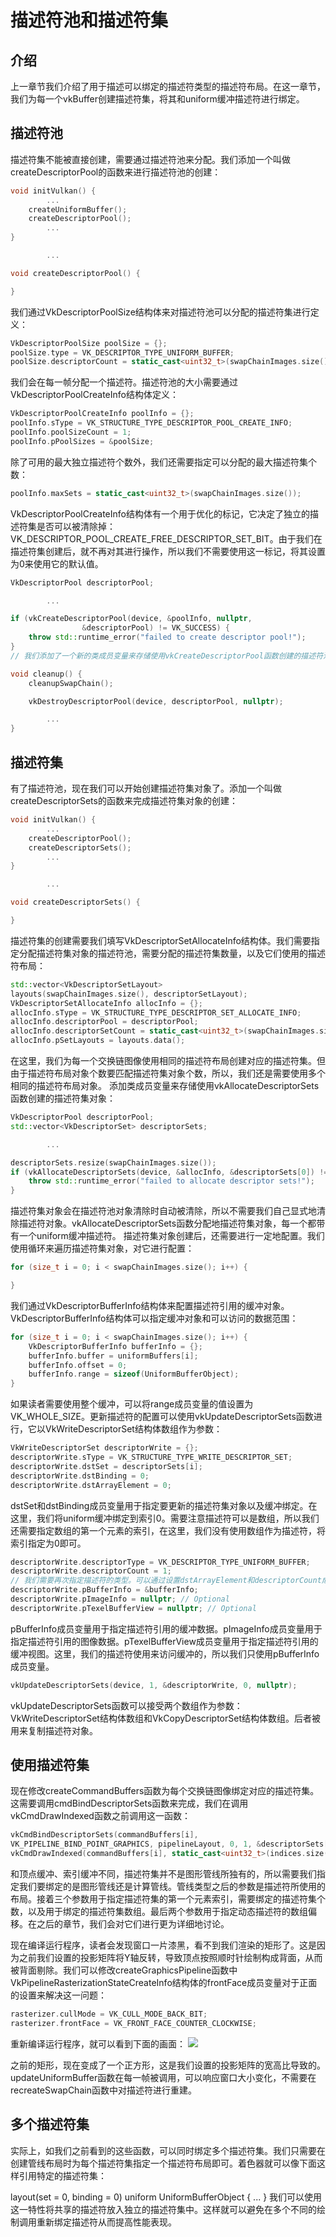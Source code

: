 # 描述符池和描述符集
## 介绍
上一章节我们介绍了用于描述可以绑定的描述符类型的描述符布局。在这一章节，我们为每一个vkBuffer创建描述符集，将其和uniform缓冲描述符进行绑定。

## 描述符池
描述符集不能被直接创建，需要通过描述符池来分配。我们添加一个叫做createDescriptorPool的函数来进行描述符池的创建：
```c++
void initVulkan() {
		...
	createUniformBuffer();
	createDescriptorPool();
		...
}

		...

void createDescriptorPool() {

}
```

我们通过VkDescriptorPoolSize结构体来对描述符池可以分配的描述符集进行定义：
```c++
VkDescriptorPoolSize poolSize = {};
poolSize.type = VK_DESCRIPTOR_TYPE_UNIFORM_BUFFER;
poolSize.descriptorCount = static_cast<uint32_t>(swapChainImages.size());
```
我们会在每一帧分配一个描述符。描述符池的大小需要通过VkDescriptorPoolCreateInfo结构体定义：
```c++
VkDescriptorPoolCreateInfo poolInfo = {};
poolInfo.sType = VK_STRUCTURE_TYPE_DESCRIPTOR_POOL_CREATE_INFO;
poolInfo.poolSizeCount = 1;
poolInfo.pPoolSizes = &poolSize;
```
除了可用的最大独立描述符个数外，我们还需要指定可以分配的最大描述符集个数：
```c++
poolInfo.maxSets = static_cast<uint32_t>(swapChainImages.size());
```
VkDescriptorPoolCreateInfo结构体有一个用于优化的标记，它决定了独立的描述符集是否可以被清除掉：VK_DESCRIPTOR_POOL_CREATE_FREE_DESCRIPTOR_SET_BIT。由于我们在描述符集创建后，就不再对其进行操作，所以我们不需要使用这一标记，将其设置为0来使用它的默认值。
```c++
VkDescriptorPool descriptorPool;

		...

if (vkCreateDescriptorPool(device, &poolInfo, nullptr,
				&descriptorPool) != VK_SUCCESS) {
	throw std::runtime_error("failed to create descriptor pool!");
}
// 我们添加了一个新的类成员变量来存储使用vkCreateDescriptorPool函数创建的描述符池对象。应用程序退出前，我们需要清除我们创建的描述符池对象：

void cleanup() {
	cleanupSwapChain();

	vkDestroyDescriptorPool(device, descriptorPool, nullptr);

		...
}
```
## 描述符集
有了描述符池，现在我们可以开始创建描述符集对象了。添加一个叫做createDescriptorSets的函数来完成描述符集对象的创建：
```c++
void initVulkan() {
		...
	createDescriptorPool();
	createDescriptorSets();
		...
}

		...

void createDescriptorSets() {

}
```
描述符集的创建需要我们填写VkDescriptorSetAllocateInfo结构体。我们需要指定分配描述符集对象的描述符池，需要分配的描述符集数量，以及它们使用的描述符布局：
```c++
std::vector<VkDescriptorSetLayout>
layouts(swapChainImages.size(), descriptorSetLayout);
VkDescriptorSetAllocateInfo allocInfo = {};
allocInfo.sType = VK_STRUCTURE_TYPE_DESCRIPTOR_SET_ALLOCATE_INFO;
allocInfo.descriptorPool = descriptorPool;
allocInfo.descriptorSetCount = static_cast<uint32_t>(swapChainImages.size());
allocInfo.pSetLayouts = layouts.data();
```
在这里，我们为每一个交换链图像使用相同的描述符布局创建对应的描述符集。但由于描述符布局对象个数要匹配描述符集对象个数，所以，我们还是需要使用多个相同的描述符布局对象。
添加类成员变量来存储使用vkAllocateDescriptorSets函数创建的描述符集对象：
```c++
VkDescriptorPool descriptorPool;
std::vector<VkDescriptorSet> descriptorSets;

		...

descriptorSets.resize(swapChainImages.size());
if (vkAllocateDescriptorSets(device, &allocInfo, &descriptorSets[0]) != VK_SUCCESS) {
	throw std::runtime_error("failed to allocate descriptor sets!");
}
```
描述符集对象会在描述符池对象清除时自动被清除，所以不需要我们自己显式地清除描述符对象。vkAllocateDescriptorSets函数分配地描述符集对象，每一个都带有一个uniform缓冲描述符。
描述符集对象创建后，还需要进行一定地配置。我们使用循环来遍历描述符集对象，对它进行配置：
```c++
for (size_t i = 0; i < swapChainImages.size(); i++) {

}
```
我们通过VkDescriptorBufferInfo结构体来配置描述符引用的缓冲对象。VkDescriptorBufferInfo结构体可以指定缓冲对象和可以访问的数据范围：
```c++
for (size_t i = 0; i < swapChainImages.size(); i++) {
	VkDescriptorBufferInfo bufferInfo = {};
	bufferInfo.buffer = uniformBuffers[i];
	bufferInfo.offset = 0;
	bufferInfo.range = sizeof(UniformBufferObject);
}
```
如果读者需要使用整个缓冲，可以将range成员变量的值设置为VK_WHOLE_SIZE。更新描述符的配置可以使用vkUpdateDescriptorSets函数进行，它以VkWriteDescriptorSet结构体数组作为参数：
```c++
VkWriteDescriptorSet descriptorWrite = {};
descriptorWrite.sType = VK_STRUCTURE_TYPE_WRITE_DESCRIPTOR_SET;
descriptorWrite.dstSet = descriptorSets[i];
descriptorWrite.dstBinding = 0;
descriptorWrite.dstArrayElement = 0;
```
dstSet和dstBinding成员变量用于指定要更新的描述符集对象以及缓冲绑定。在这里，我们将uniform缓冲绑定到索引0。需要注意描述符可以是数组，所以我们还需要指定数组的第一个元素的索引，在这里，我们没有使用数组作为描述符，将索引指定为0即可。
```c++
descriptorWrite.descriptorType = VK_DESCRIPTOR_TYPE_UNIFORM_BUFFER;
descriptorWrite.descriptorCount = 1;
// 我们需要再次指定描述符的类型。可以通过设置dstArrayElement和descriptorCount成员变量一次更新多个描述符。
descriptorWrite.pBufferInfo = &bufferInfo;
descriptorWrite.pImageInfo = nullptr; // Optional
descriptorWrite.pTexelBufferView = nullptr; // Optional
```
pBufferInfo成员变量用于指定描述符引用的缓冲数据。pImageInfo成员变量用于指定描述符引用的图像数据。pTexelBufferView成员变量用于指定描述符引用的缓冲视图。这里，我们的描述符使用来访问缓冲的，所以我们只使用pBufferInfo成员变量。
```c++
vkUpdateDescriptorSets(device, 1, &descriptorWrite, 0, nullptr);
```
vkUpdateDescriptorSets函数可以接受两个数组作为参数：VkWriteDescriptorSet结构体数组和VkCopyDescriptorSet结构体数组。后者被用来复制描述符对象。

## 使用描述符集
现在修改createCommandBuffers函数为每个交换链图像绑定对应的描述符集。这需要调用cmdBindDescriptorSets函数来完成，我们在调用vkCmdDrawIndexed函数之前调用这一函数：
```c++
vkCmdBindDescriptorSets(commandBuffers[i],
VK_PIPELINE_BIND_POINT_GRAPHICS, pipelineLayout, 0, 1, &descriptorSets[i], 0, nullptr);
vkCmdDrawIndexed(commandBuffers[i], static_cast<uint32_t>(indices.size()), 1, 0, 0, 0);
```
和顶点缓冲、索引缓冲不同，描述符集并不是图形管线所独有的，所以需要我们指定我们要绑定的是图形管线还是计算管线。管线类型之后的参数是描述符所使用的布局。接着三个参数用于指定描述符集的第一个元素索引，需要绑定的描述符集个数，以及用于绑定的描述符集数组。最后两个参数用于指定动态描述符的数组偏移。在之后的章节，我们会对它们进行更为详细地讨论。

现在编译运行程序，读者会发现窗口一片漆黑，看不到我们渲染的矩形了。这是因为之前我们设置的投影矩阵将Y轴反转，导致顶点按照顺时针绘制构成背面，从而被背面剔除。我们可以修改createGraphicsPipeline函数中VkPipelineRasterizationStateCreateInfo结构体的frontFace成员变量对于正面的设置来解决这一问题：
```c++
rasterizer.cullMode = VK_CULL_MODE_BACK_BIT;
rasterizer.frontFace = VK_FRONT_FACE_COUNTER_CLOCKWISE;
```
重新编译运行程序，就可以看到下面的画面：
![](./../images/spinning_quad.png)

之前的矩形，现在变成了一个正方形，这是我们设置的投影矩阵的宽高比导致的。updateUniformBuffer函数在每一帧被调用，可以响应窗口大小变化，不需要在recreateSwapChain函数中对描述符进行重建。

## 多个描述符集
实际上，如我们之前看到的这些函数，可以同时绑定多个描述符集。我们只需要在创建管线布局时为每个描述符集指定一个描述符布局即可。着色器就可以像下面这样引用特定的描述符集：

layout(set = 0, binding = 0) uniform UniformBufferObject { ... }
我们可以使用这一特性将共享的描述符放入独立的描述符集中。这样就可以避免在多个不同的绘制调用重新绑定描述符从而提高性能表现。